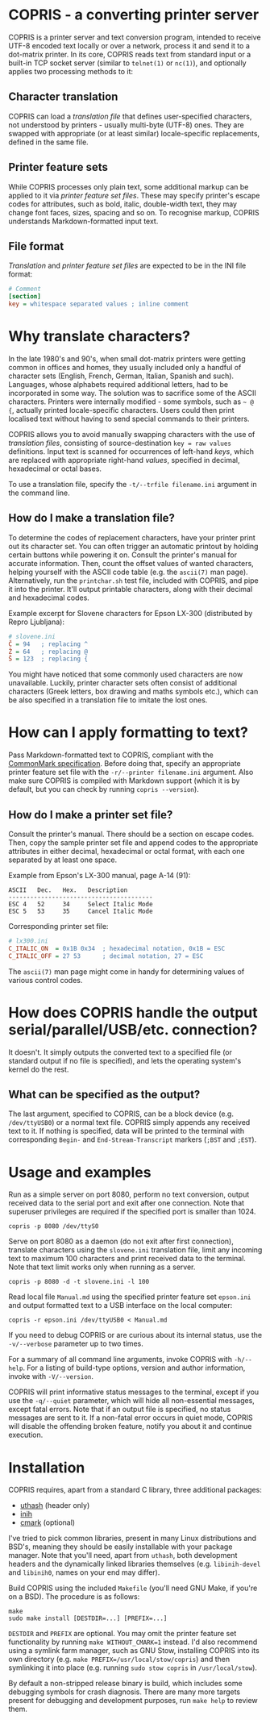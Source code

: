 # COPRIS - a converting printer server

COPRIS is a printer server and text conversion program, intended to
receive UTF-8 encoded text locally or over a network, process it and
send it to a dot-matrix printer. In its core, COPRIS reads text from
standard input or a built-in TCP socket server (similar to `telnet(1)`
or `nc(1)`), and optionally applies two processing methods to it:


## Character translation

COPRIS can load a *translation file* that defines user-specified
characters, not understood by printers - usually multi-byte (UTF-8)
ones. They are swapped with appropriate (or at least similar)
locale-specific replacements, defined in the same file.


## Printer feature sets

While COPRIS processes only plain text, some additional markup can be
applied to it via *printer feature set files*. These may specify printer's
escape codes for attributes, such as bold, italic, double-width text,
they may change font faces, sizes, spacing and so on. To recognise markup,
COPRIS understands Markdown-formatted input text.


## File format

*Translation* and *printer feature set files* are expected to be in the
INI file format:

```ini
# Comment
[section]
key = whitespace separated values ; inline comment
```


# Why translate characters?

In the late 1980's and 90's, when small dot-matrix printers were
getting common in offices and homes, they usually included only a
handful of character sets (English, French, German, Italian, Spanish and
such). Languages, whose alphabets required additional letters, had to be
incorporated in some way. The solution was to sacrifice some of the ASCII
characters. Printers were internally modified - some symbols, such as `~
@ {`, actually printed locale-specific characters. Users could then print
localised text without having to send special commands to their printers.

COPRIS allows you to avoid manually swapping characters with the use
of *translation files*, consisting of source-destination `key = raw
values` definitions. Input text is scanned for occurrences of left-hand
*keys*, which are replaced with appropriate right-hand *values*, specified
in decimal, hexadecimal or octal bases.

To use a translation file, specify the `-t/--trfile filename.ini`
argument in the command line.


## How do I make a translation file?

To determine the codes of replacement characters, have your printer print
out its character set. You can often trigger an automatic printout by
holding certain buttons while powering it on. Consult the printer's
manual for accurate information. Then, count the offset values of
wanted characters, helping yourself with the ASCII code table (e.g. the
`ascii(7)` man page). Alternatively, run the `printchar.sh` test file,
included with COPRIS, and pipe it into the printer. It'll output printable
characters, along with their decimal and hexadecimal codes.

Example excerpt for Slovene characters for Epson LX-300 (distributed by
Repro Ljubljana):

```ini
# slovene.ini
Č = 94   ; replacing ^
Ž = 64   ; replacing @
Š = 123  ; replacing {
```

You might have noticed that some commonly used characters are now
unavailable. Luckily, printer character sets often consist of additional
characters (Greek letters, box drawing and maths symbols etc.), which
can be also specified in a translation file to imitate the lost ones.


# How can I apply formatting to text?

Pass Markdown-formatted text to COPRIS, compliant with the [CommonMark
specification][1]. Before doing that, specify an appropriate printer
feature set file with the `-r/--printer filename.ini` argument. Also make
sure COPRIS is compiled with Markdown support (which it is by default,
but you can check by running `copris --version`).

[1]: https://spec.commonmark.org/


## How do I make a printer set file?

Consult the printer's manual. There should be a section on escape
codes. Then, copy the sample printer set file and append codes to the
appropriate attributes in either decimal, hexadecimal or octal format,
with each one separated by at least one space.

Example from Epson's LX-300 manual, page A-14 (91):

```
ASCII   Dec.   Hex.   Description
----------------------------------------
ESC 4   52     34     Select Italic Mode
ESC 5   53     35     Cancel Italic Mode
```

Corresponding printer set file:

```ini
# lx300.ini
C_ITALIC_ON  = 0x1B 0x34  ; hexadecimal notation, 0x1B = ESC
C_ITALIC_OFF = 27 53      ; decimal notation, 27 = ESC
```

The `ascii(7)` man page might come in handy for determining values of
various control codes.


# How does COPRIS handle the output serial/parallel/USB/etc. connection?

It doesn't. It simply outputs the converted text to a specified file
(or standard output if no file is specified), and lets the operating
system's kernel do the rest.


## What can be specified as the output?

The last argument, specified to COPRIS, can be a block device
(e.g. `/dev/ttyUSB0`) or a normal text file. COPRIS simply appends any
received text to it. If nothing is specified, data will be printed to
the terminal with corresponding `Begin-` and `End-Stream-Transcript`
markers (`;BST` and `;EST`).


# Usage and examples

Run as a simple server on port 8080, perform no text conversion, output
received data to the serial port and exit after one connection. Note
that superuser privileges are required if the specified port is smaller
than 1024.

```
copris -p 8080 /dev/ttyS0
```

Serve on port 8080 as a daemon (do not exit after first connection),
translate characters using the `slovene.ini` translation file, limit
any incoming text to maximum 100 characters and print received data to
the terminal. Note that text limit works only when running as a server.

```
copris -p 8080 -d -t slovene.ini -l 100
```

Read local file `Manual.md` using the specified printer feature set
`epson.ini` and output formatted text to a USB interface on the local
computer:

```
copris -r epson.ini /dev/ttyUSB0 < Manual.md
```

If you need to debug COPRIS or are curious about its internal status,
use the `-v/--verbose` parameter up to two times.

For a summary of all command line arguments, invoke COPRIS with
`-h/--help`. For a listing of build-type options, version and author
information, invoke with `-V/--version`.

COPRIS will print informative status messages to the terminal, except
if you use the `-q/--quiet` parameter, which will hide all non-essential
messages, except fatal errors. Note that if an output file is specified,
no status messages are sent to it. If a non-fatal error occurs in quiet
mode, COPRIS will disable the offending broken feature, notify you about
it and continue execution.


# Installation

COPRIS requires, apart from a standard C library, three additional
packages:

- [uthash][2] (header only)
- [inih][3]
- [cmark][4] (optional)

[2]: https://repology.org/project/uthash/versions
[3]: https://repology.org/project/inih/versions
[4]: https://repology.org/project/cmark/versions

I've tried to pick common libraries, present in many Linux distributions
and BSD's, meaning they should be easily installable with your
package manager. Note that you'll need, apart from `uthash`, both
development headers and the dynamically linked libraries themselves
(e.g. `libinih-devel` and `libinih0`, names on your end may differ).

Build COPRIS using the included `Makefile` (you'll need GNU Make, if
you're on a BSD). The procedure is as follows:

```
make
sudo make install [DESTDIR=...] [PREFIX=...]
```

`DESTDIR` and `PREFIX` are optional. You may omit the printer feature
set functionality by running `make WITHOUT_CMARK=1` instead. I'd also
recommend using a symlink farm manager, such as GNU Stow, installing
COPRIS into its own directory (e.g. `make PREFIX=/usr/local/stow/copris`)
and then symlinking it into place (e.g. running `sudo stow copris` in
`/usr/local/stow`).

By default a non-stripped release binary is build, which includes some
debugging symbols for crash diagnosis. There are many more targets present
for debugging and development purposes, run `make help` to review them.

